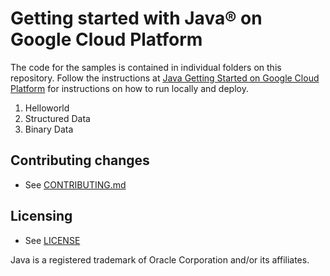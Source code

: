 # Getting started with Java® on Google Cloud Platform

The code for the samples is contained in individual folders on this repository.
Follow the instructions at [Java Getting Started on Google Cloud Platform](http://cloud.google.com/java/getting-started) for instructions on how to run locally and deploy.

1. Helloworld
1. Structured Data
1. Binary Data

## Contributing changes

* See [CONTRIBUTING.md](CONTRIBUTING.md)


## Licensing

* See [LICENSE](LICENSE)

Java is a registered trademark of Oracle Corporation and/or its affiliates.
